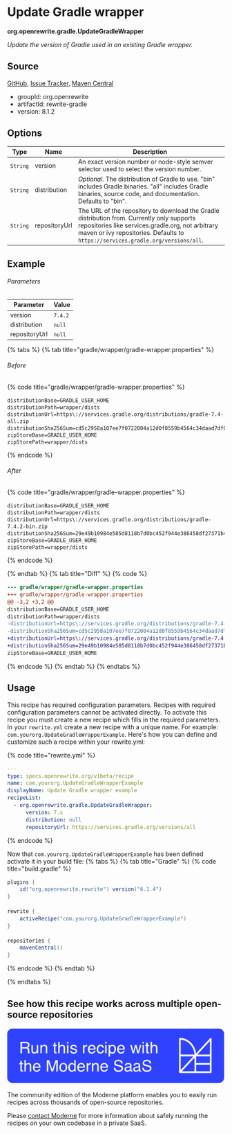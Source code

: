# Update Gradle wrapper

**org.openrewrite.gradle.UpdateGradleWrapper**

_Update the version of Gradle used in an existing Gradle wrapper._

## Source

[GitHub](https://github.com/openrewrite/rewrite/blob/main/rewrite-gradle/src/main/java/org/openrewrite/gradle/UpdateGradleWrapper.java), [Issue Tracker](https://github.com/openrewrite/rewrite/issues), [Maven Central](https://central.sonatype.com/artifact/org.openrewrite/rewrite-gradle/8.1.2/jar)

* groupId: org.openrewrite
* artifactId: rewrite-gradle
* version: 8.1.2

## Options

| Type | Name | Description |
| -- | -- | -- |
| `String` | version | An exact version number or node-style semver selector used to select the version number. |
| `String` | distribution | *Optional*. The distribution of Gradle to use. "bin" includes Gradle binaries. "all" includes Gradle binaries, source code, and documentation. Defaults to "bin". |
| `String` | repositoryUrl | The URL of the repository to download the Gradle distribution from. Currently only supports repositories like services.gradle.org, not arbitrary maven or ivy repositories. Defaults to `https://services.gradle.org/versions/all`. |

## Example

###### Parameters
| Parameter | Value |
| -- | -- |
|version|`7.4.2`|
|distribution|`null`|
|repositoryUrl|`null`|


{% tabs %}
{% tab title="gradle/wrapper/gradle-wrapper.properties" %}

###### Before
{% code title="gradle/wrapper/gradle-wrapper.properties" %}
```properties
distributionBase=GRADLE_USER_HOME
distributionPath=wrapper/dists
distributionUrl=https\://services.gradle.org/distributions/gradle-7.4-all.zip
distributionSha256Sum=cd5c2958a107ee7f0722004a12d0f8559b4564c34daad7df06cffd4d12a426d0
zipStoreBase=GRADLE_USER_HOME
zipStorePath=wrapper/dists
```
{% endcode %}

###### After
{% code title="gradle/wrapper/gradle-wrapper.properties" %}
```properties
distributionBase=GRADLE_USER_HOME
distributionPath=wrapper/dists
distributionUrl=https\://services.gradle.org/distributions/gradle-7.4.2-bin.zip
distributionSha256Sum=29e49b10984e585d8118b7d0bc452f944e386458df27371b49b4ac1dec4b7fda
zipStoreBase=GRADLE_USER_HOME
zipStorePath=wrapper/dists
```
{% endcode %}

{% endtab %}
{% tab title="Diff" %}
{% code %}
```diff
--- gradle/wrapper/gradle-wrapper.properties
+++ gradle/wrapper/gradle-wrapper.properties
@@ -3,2 +3,2 @@
distributionBase=GRADLE_USER_HOME
distributionPath=wrapper/dists
-distributionUrl=https\://services.gradle.org/distributions/gradle-7.4-all.zip
-distributionSha256Sum=cd5c2958a107ee7f0722004a12d0f8559b4564c34daad7df06cffd4d12a426d0
+distributionUrl=https\://services.gradle.org/distributions/gradle-7.4.2-bin.zip
+distributionSha256Sum=29e49b10984e585d8118b7d0bc452f944e386458df27371b49b4ac1dec4b7fda
zipStoreBase=GRADLE_USER_HOME
```
{% endcode %}
{% endtab %}
{% endtabs %}


## Usage

This recipe has required configuration parameters. Recipes with required configuration parameters cannot be activated directly. To activate this recipe you must create a new recipe which fills in the required parameters. In your `rewrite.yml` create a new recipe with a unique name. For example: `com.yourorg.UpdateGradleWrapperExample`.
Here's how you can define and customize such a recipe within your rewrite.yml:

{% code title="rewrite.yml" %}
```yaml
---
type: specs.openrewrite.org/v1beta/recipe
name: com.yourorg.UpdateGradleWrapperExample
displayName: Update Gradle wrapper example
recipeList:
  - org.openrewrite.gradle.UpdateGradleWrapper:
      version: 7.x
      distribution: null
      repositoryUrl: https://services.gradle.org/versions/all
```
{% endcode %}

Now that `com.yourorg.UpdateGradleWrapperExample` has been defined activate it in your build file:
{% tabs %}
{% tab title="Gradle" %}
{% code title="build.gradle" %}
```groovy
plugins {
    id("org.openrewrite.rewrite") version("6.1.4")
}

rewrite {
    activeRecipe("com.yourorg.UpdateGradleWrapperExample")
}

repositories {
    mavenCentral()
}
```
{% endcode %}
{% endtab %}

{% endtabs %}

## See how this recipe works across multiple open-source repositories

[![Moderne Link Image](/.gitbook/assets/ModerneRecipeButton.png)](https://app.moderne.io/recipes/org.openrewrite.gradle.UpdateGradleWrapper)

The community edition of the Moderne platform enables you to easily run recipes across thousands of open-source repositories.

Please [contact Moderne](https://moderne.io/product) for more information about safely running the recipes on your own codebase in a private SaaS.
